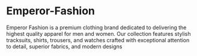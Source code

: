 # Emperor-Fashion
Emperor Fashion is a premium clothing brand dedicated to delivering the highest quality apparel for men and women. Our collection features stylish tracksuits, shirts, trousers, and watches crafted with exceptional attention to detail, superior fabrics, and modern designs
